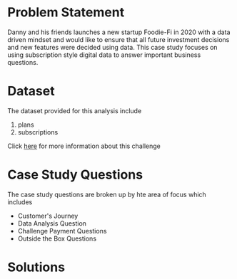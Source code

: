  # Problem Statement
Danny and his friends launches a new startup Foodie-Fi in 2020 with a data driven mindset and would like to ensure that all future investment decisions and new features were decided using data. This case study focuses on using subscription style digital data to answer important business questions.

# Dataset
The dataset provided for this analysis include
1. plans
2. subscriptions

Click [here](https://8weeksqlchallenge.com/case-study-3/) for more information about this challenge

# Case Study Questions
The case study questions are broken up by hte area of focus which includes
* Customer's Journey
* Data Analysis Question
* Challenge Payment Questions
* Outside the Box Questions

# Solutions

